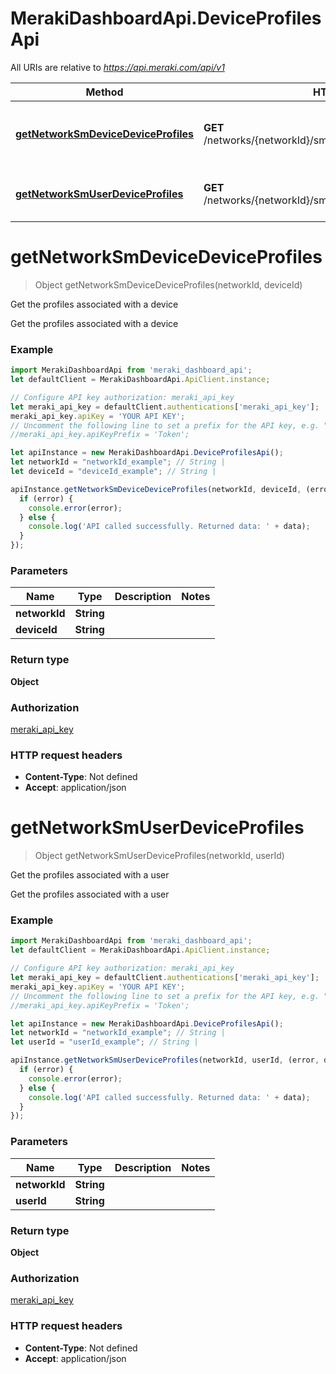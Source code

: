# MerakiDashboardApi.DeviceProfilesApi

All URIs are relative to *https://api.meraki.com/api/v1*

Method | HTTP request | Description
------------- | ------------- | -------------
[**getNetworkSmDeviceDeviceProfiles**](DeviceProfilesApi.md#getNetworkSmDeviceDeviceProfiles) | **GET** /networks/{networkId}/sm/devices/{deviceId}/deviceProfiles | Get the profiles associated with a device
[**getNetworkSmUserDeviceProfiles**](DeviceProfilesApi.md#getNetworkSmUserDeviceProfiles) | **GET** /networks/{networkId}/sm/users/{userId}/deviceProfiles | Get the profiles associated with a user

<a name="getNetworkSmDeviceDeviceProfiles"></a>
# **getNetworkSmDeviceDeviceProfiles**
> Object getNetworkSmDeviceDeviceProfiles(networkId, deviceId)

Get the profiles associated with a device

Get the profiles associated with a device

### Example
```javascript
import MerakiDashboardApi from 'meraki_dashboard_api';
let defaultClient = MerakiDashboardApi.ApiClient.instance;

// Configure API key authorization: meraki_api_key
let meraki_api_key = defaultClient.authentications['meraki_api_key'];
meraki_api_key.apiKey = 'YOUR API KEY';
// Uncomment the following line to set a prefix for the API key, e.g. "Token" (defaults to null)
//meraki_api_key.apiKeyPrefix = 'Token';

let apiInstance = new MerakiDashboardApi.DeviceProfilesApi();
let networkId = "networkId_example"; // String | 
let deviceId = "deviceId_example"; // String | 

apiInstance.getNetworkSmDeviceDeviceProfiles(networkId, deviceId, (error, data, response) => {
  if (error) {
    console.error(error);
  } else {
    console.log('API called successfully. Returned data: ' + data);
  }
});
```

### Parameters

Name | Type | Description  | Notes
------------- | ------------- | ------------- | -------------
 **networkId** | **String**|  | 
 **deviceId** | **String**|  | 

### Return type

**Object**

### Authorization

[meraki_api_key](../README.md#meraki_api_key)

### HTTP request headers

 - **Content-Type**: Not defined
 - **Accept**: application/json

<a name="getNetworkSmUserDeviceProfiles"></a>
# **getNetworkSmUserDeviceProfiles**
> Object getNetworkSmUserDeviceProfiles(networkId, userId)

Get the profiles associated with a user

Get the profiles associated with a user

### Example
```javascript
import MerakiDashboardApi from 'meraki_dashboard_api';
let defaultClient = MerakiDashboardApi.ApiClient.instance;

// Configure API key authorization: meraki_api_key
let meraki_api_key = defaultClient.authentications['meraki_api_key'];
meraki_api_key.apiKey = 'YOUR API KEY';
// Uncomment the following line to set a prefix for the API key, e.g. "Token" (defaults to null)
//meraki_api_key.apiKeyPrefix = 'Token';

let apiInstance = new MerakiDashboardApi.DeviceProfilesApi();
let networkId = "networkId_example"; // String | 
let userId = "userId_example"; // String | 

apiInstance.getNetworkSmUserDeviceProfiles(networkId, userId, (error, data, response) => {
  if (error) {
    console.error(error);
  } else {
    console.log('API called successfully. Returned data: ' + data);
  }
});
```

### Parameters

Name | Type | Description  | Notes
------------- | ------------- | ------------- | -------------
 **networkId** | **String**|  | 
 **userId** | **String**|  | 

### Return type

**Object**

### Authorization

[meraki_api_key](../README.md#meraki_api_key)

### HTTP request headers

 - **Content-Type**: Not defined
 - **Accept**: application/json

